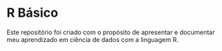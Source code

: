 # R Básico 

Este repositório foi criado com o propósito de apresentar e documentar meu aprendizado em ciência de dados com a linguagem R.
